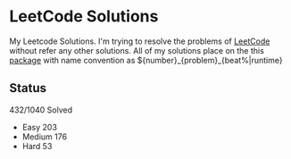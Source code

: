 # LeetCode Solutions
My Leetcode Solutions. I'm trying to resolve the problems of [LeetCode](https://leetcode.com/problemset/all/) without refer any other solutions. All of my solutions place on the this [package](https://github.com/extremania/leetcode/tree/master/leetcode/src/com/github/extermania/leetcode) with name convention as ${number}\_{problem}\_{beat%|runtime}

## Status
432/1040 Solved 
* Easy 203 
* Medium 176 
* Hard 53
